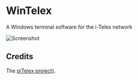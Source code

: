 # WinTelex
A Windows terminal software for the i-Telex network

![Screenshot](https://github.com/detlefgerhardt/WinTelex/blob/master/WinTelexScreen.png)

## Credits

The [piTelex project)](https://github.com/fablab-wue/piTelex).

